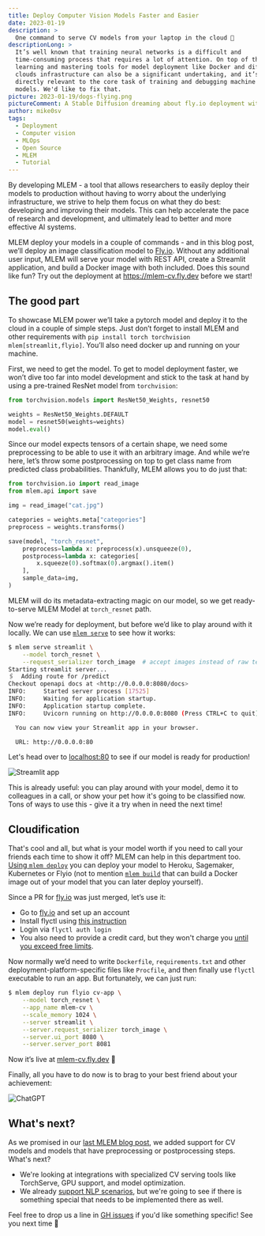 ```yaml
---
title: Deploy Computer Vision Models Faster and Easier
date: 2023-01-19
description: >
  One command to serve CV models from your laptop in the cloud 🚀
descriptionLong: >
  It’s well known that training neural networks is a difficult and
  time-consuming process that requires a lot of attention. On top of that,
  learning and mastering tools for model deployment like Docker and different
  clouds infrastructure can also be a significant undertaking, and it’s not
  directly relevant to the core task of training and debugging machine learning
  models. We'd like to fix that.
picture: 2023-01-19/dogs-flying.png
pictureComment: A Stable Diffusion dreaming about fly.io deployment with MLEM 🐶
author: mike0sv
tags:
  - Deployment
  - Computer vision
  - MLOps
  - Open Source
  - MLEM
  - Tutorial
---
```


By developing MLEM - a tool that allows researchers to easily deploy their
models to production without having to worry about the underlying
infrastructure, we strive to help them focus on what they do best: developing
and improving their models. This can help accelerate the pace of research and
development, and ultimately lead to better and more effective AI systems.

MLEM deploy your models in a couple of commands - and in this blog post, we’ll
deploy an image classification model to [Fly.io](https://fly.io). Without any
additional user input, MLEM will serve your model with REST API, create a
Streamlit application, and build a Docker image with both included. Does this
sound like fun? Try out the deployment at https://mlem-cv.fly.dev before we
start!

## The good part

To showcase MLEM power we’ll take a pytorch model and deploy it to the cloud in
a couple of simple steps. Just don’t forget to install MLEM and other
requirements with `pip install torch torchvision mlem[streamlit,flyio]`. You’ll
also need docker up and running on your machine.

First, we need to get the model. To get to model deployment faster, we won’t
dive too far into model development and stick to the task at hand by using a
pre-trained ResNet model from `torchvision`:

```python
from torchvision.models import ResNet50_Weights, resnet50

weights = ResNet50_Weights.DEFAULT
model = resnet50(weights=weights)
model.eval()
```

Since our model expects tensors of a certain shape, we need some preprocessing
to be able to use it with an arbitrary image. And while we’re here, let’s throw
some postprocessing on top to get class name from predicted class probabilities.
Thankfully, MLEM allows you to do just that:

```python
from torchvision.io import read_image
from mlem.api import save

img = read_image("cat.jpg")

categories = weights.meta["categories"]
preprocess = weights.transforms()

save(model, "torch_resnet",
    preprocess=lambda x: preprocess(x).unsqueeze(0),
    postprocess=lambda x: categories[
        x.squeeze(0).softmax(0).argmax().item()
    ],
    sample_data=img,
)
```

MLEM will do its metadata-extracting magic on our model, so we get
ready-to-serve MLEM Model at `torch_resnet` path.

Now we’re ready for deployment, but before we’d like to play around with it
locally. We can use [`mlem serve`](https://mlem.ai/doc/command-reference/serve)
to see how it works:

```bash
$ mlem serve streamlit \
    --model torch_resnet \
    --request_serializer torch_image  # accept images instead of raw tensors
Starting streamlit server...
🖇️  Adding route for /predict
Checkout openapi docs at <http://0.0.0.0:8080/docs>
INFO:     Started server process [17525]
INFO:     Waiting for application startup.
INFO:     Application startup complete.
INFO:     Uvicorn running on http://0.0.0.0:8080 (Press CTRL+C to quit)

  You can now view your Streamlit app in your browser.

  URL: http://0.0.0.0:80
```

Let's head over to [localhost:80](http://localhost:80) to see if our model is
ready for production!

![Streamlit app](../uploads/images/2023-01-19/streamlit.gif)

This is already useful: you can play around with your model, demo it to
colleagues in a call, or show your pet how it's going to be classified now. Tons
of ways to use this - give it a try when in need the next time!

## Cloudification

That's cool and all, but what is your model worth if you need to call your
friends each time to show it off? MLEM can help in this department too.
[Using `mlem deploy`](https://mlem.ai/doc/command-reference/deployment) you can
deploy your model to Heroku, Sagemaker, Kubernetes or Flyio (not to mention
[`mlem build`](https://mlem.ai/doc/command-reference/build) that can build a
Docker image out of your model that you can later deploy yourself).

Since a PR for [fly.io](http://fly.io) was just merged, let’s use it:

- Go to [fly.io](http://fly.io) and set up an account
- Install flyctl using
  [this instruction](https://fly.io/docs/hands-on/install-flyctl/)
- Login via `flyctl auth login`
- You also need to provide a credit card, but they won't charge you
  [until you exceed free limits](https://fly.io/docs/about/pricing/#how-it-works).

Now normally we’d need to write `Dockerfile`, `requirements.txt` and other
deployment-platform-specific files like `Procfile`, and then finally use
`flyctl` executable to run an app. But fortunately, we can just run:

```bash
$ mlem deploy run flyio cv-app \
    --model torch_resnet \
    --app_name mlem-cv \
    --scale_memory 1024 \
    --server streamlit \
    --server.request_serializer torch_image \
    --server.ui_port 8080 \
    --server.server_port 8081
```

Now it’s live at [mlem-cv.fly.dev](https://mlem-cv.fly.dev) 🚀

Finally, all you have to do now is to brag to your best friend about your
achievement:

![ChatGPT](../uploads/images/2023-01-19/best-friend.png '=800')

## What's next?

As we promised in our
[last MLEM blog post](https://iterative.ai/blog/mlem-k8s-sagemaker/), we added
support for CV models and models that have preprocessing or postprocessing
steps. What's next?

- We're looking at integrations with specialized CV serving tools like
  TorchServe, GPU support, and model optimization.
- We already
  [support NLP scenarios](https://medium.com/better-programming/i-trained-a-model-to-tell-if-you-were-naughty-this-year-11a36ca6d472),
  but we're going to see if there is something special that needs to be
  implemented there as well.

Feel free to drop us a line in
[GH issues](https://github.com/iterative/mlem/issues) if you'd like something
specific! See you next time 🐶
